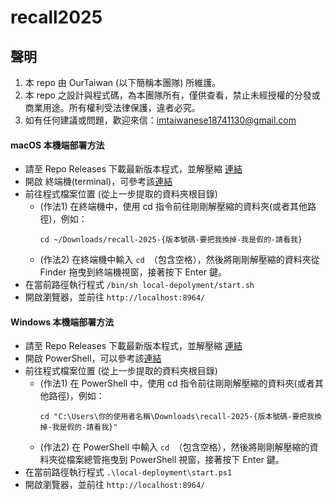 # recall2025

## 聲明
1. 本 repo 由 OurTaiwan (以下簡稱本團隊) 所維護。
1. 本 repo 之設計與程式碼，為本團隊所有，僅供查看，禁止未經授權的分發或商業用途。所有權利受法律保護，違者必究。
1. 如有任何建議或問題，歡迎來信：<imtaiwanese18741130@gmail.com>

#### macOS 本機端部署方法
- 請至 Repo Releases 下載最新版本程式，並解壓縮 [連結](https://github.com/imtaiwanese18741130/recall-2025/releases)
- 開啟 終端機(terminal)，可參考該[連結](https://support.apple.com/zh-tw/guide/terminal/apd5265185d-f365-44cb-8b09-71a064a42125/mac)
- 前往程式檔案位置 (從上一步提取的資料夾根目錄)
    - (作法1) 在終端機中，使用 cd 指令前往剛剛解壓縮的資料夾(或者其他路徑)，例如：
        ```
        cd ~/Downloads/recall-2025-{版本號碼-要把我換掉-我是假的-請看我}
        ```
    - (作法2) 在終端機中輸入 `cd `（包含空格），然後將剛剛解壓縮的資料夾從 Finder 拖曳到終端機視窗，接著按下 Enter 鍵。
- 在當前路徑執行程式 `/bin/sh local-depolyment/start.sh`
- 開啟瀏覽器，並前往 `http://localhost:8964/`

#### Windows 本機端部署方法
- 請至 Repo Releases 下載最新版本程式，並解壓縮 [連結](https://github.com/imtaiwanese18741130/recall-2025/releases)
- 開啟 PowerShell，可以參考該[連結](https://learn.microsoft.com/zh-tw/powershell/scripting/learn/ps101/01-getting-started?view=powershell-7.4)
- 前往程式檔案位置 (從上一步提取的資料夾根目錄)
    - (作法1) 在 PowerShell 中，使用 cd 指令前往剛剛解壓縮的資料夾(或者其他路徑)，例如：
        ```
        cd "C:\Users\你的使用者名稱\Downloads\recall-2025-{版本號碼-要把我換掉-我是假的-請看我}"
        ```
    - (作法2) 在 PowerShell 中輸入 `cd `（包含空格），然後將剛剛解壓縮的資料夾從檔案總管拖曳到 PowerShell 視窗，接著按下 Enter 鍵。
- 在當前路徑執行程式 `.\local-deployment\start.ps1`
- 開啟瀏覽器，並前往 `http://localhost:8964/`